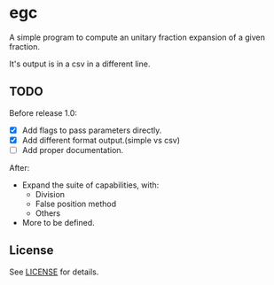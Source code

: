 # egc

A simple program to compute an unitary fraction expansion of a given fraction.

It's output is in a csv in a different line.

## TODO

Before release 1.0:

- [x] Add flags to pass parameters directly.
- [x] Add different format output.(simple vs csv)
- [ ] Add proper documentation.

After:
- Expand the suite of capabilities, with:
    + Division
    + False position method
    + Others
- More to be defined.

## License

See [LICENSE](LICENSE) for details.
